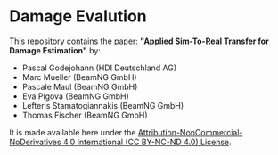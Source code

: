 # Damage Evalution

This repository contains the paper: __"Applied Sim-To-Real Transfer for Damage Estimation"__ by:
- Pascal Godejohann (HDI Deutschland AG)
- Marc Mueller (BeamNG GmbH)
- Pascale Maul (BeamNG GmbH)
- Eva Pigova (BeamNG GmbH)
- Lefteris Stamatogiannakis (BeamNG GmbH)
- Thomas Fischer (BeamNG GmbH)

It is made available here under the [Attribution-NonCommercial-NoDerivatives 4.0 International (CC BY-NC-ND 4.0) License](https://creativecommons.org/licenses/by-nc-nd/4.0/).
